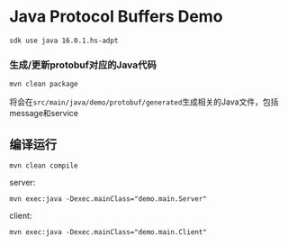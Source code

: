 Java Protocol Buffers Demo
=======================

```
sdk use java 16.0.1.hs-adpt
```

### 生成/更新protobuf对应的Java代码

```
mvn clean package
```

将会在`src/main/java/demo/protobuf/generated`生成相关的Java文件，包括message和service

## 编译运行

```
mvn clean compile
```

server:
```
mvn exec:java -Dexec.mainClass="demo.main.Server"
```

client:

```
mvn exec:java -Dexec.mainClass="demo.main.Client"
```

